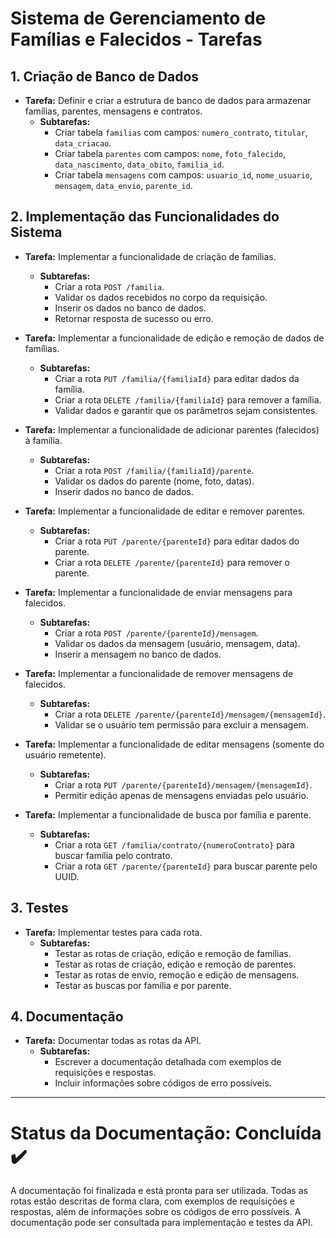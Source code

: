 # Sistema de Gerenciamento de Famílias e Falecidos - Tarefas

## 1. Criação de Banco de Dados
- **Tarefa:** Definir e criar a estrutura de banco de dados para armazenar famílias, parentes, mensagens e contratos.
  - **Subtarefas:**
    - Criar tabela `familias` com campos: `numero_contrato`, `titular`, `data_criacao`.
    - Criar tabela `parentes` com campos: `nome`, `foto_falecido`, `data_nascimento`, `data_obito`, `familia_id`.
    - Criar tabela `mensagens` com campos: `usuario_id`, `nome_usuario`, `mensagem`, `data_envio`, `parente_id`.

## 2. Implementação das Funcionalidades do Sistema
- **Tarefa:** Implementar a funcionalidade de criação de famílias.
  - **Subtarefas:**
    - Criar a rota `POST /familia`.
    - Validar os dados recebidos no corpo da requisição.
    - Inserir os dados no banco de dados.
    - Retornar resposta de sucesso ou erro.

- **Tarefa:** Implementar a funcionalidade de edição e remoção de dados de famílias.
  - **Subtarefas:**
    - Criar a rota `PUT /familia/{familiaId}` para editar dados da família.
    - Criar a rota `DELETE /familia/{familiaId}` para remover a família.
    - Validar dados e garantir que os parâmetros sejam consistentes.

- **Tarefa:** Implementar a funcionalidade de adicionar parentes (falecidos) à família.
  - **Subtarefas:**
    - Criar a rota `POST /familia/{familiaId}/parente`.
    - Validar os dados do parente (nome, foto, datas).
    - Inserir dados no banco de dados.

- **Tarefa:** Implementar a funcionalidade de editar e remover parentes.
  - **Subtarefas:**
    - Criar a rota `PUT /parente/{parenteId}` para editar dados do parente.
    - Criar a rota `DELETE /parente/{parenteId}` para remover o parente.

- **Tarefa:** Implementar a funcionalidade de enviar mensagens para falecidos.
  - **Subtarefas:**
    - Criar a rota `POST /parente/{parenteId}/mensagem`.
    - Validar os dados da mensagem (usuário, mensagem, data).
    - Inserir a mensagem no banco de dados.

- **Tarefa:** Implementar a funcionalidade de remover mensagens de falecidos.
  - **Subtarefas:**
    - Criar a rota `DELETE /parente/{parenteId}/mensagem/{mensagemId}`.
    - Validar se o usuário tem permissão para excluir a mensagem.

- **Tarefa:** Implementar a funcionalidade de editar mensagens (somente do usuário remetente).
  - **Subtarefas:**
    - Criar a rota `PUT /parente/{parenteId}/mensagem/{mensagemId}`.
    - Permitir edição apenas de mensagens enviadas pelo usuário.

- **Tarefa:** Implementar a funcionalidade de busca por família e parente.
  - **Subtarefas:**
    - Criar a rota `GET /familia/contrato/{numeroContrato}` para buscar família pelo contrato.
    - Criar a rota `GET /parente/{parenteId}` para buscar parente pelo UUID.

## 3. Testes
- **Tarefa:** Implementar testes para cada rota.
  - **Subtarefas:**
    - Testar as rotas de criação, edição e remoção de famílias.
    - Testar as rotas de criação, edição e remoção de parentes.
    - Testar as rotas de envio, remoção e edição de mensagens.
    - Testar as buscas por família e por parente.

## 4. Documentação
- **Tarefa:** Documentar todas as rotas da API.
  - **Subtarefas:**
    - Escrever a documentação detalhada com exemplos de requisições e respostas.
    - Incluir informações sobre códigos de erro possíveis.

---

# **Status da Documentação: Concluída ✔️**

A documentação foi finalizada e está pronta para ser utilizada. Todas as rotas estão descritas de forma clara, com exemplos de requisições e respostas, além de informações sobre os códigos de erro possíveis. A documentação pode ser consultada para implementação e testes da API.
